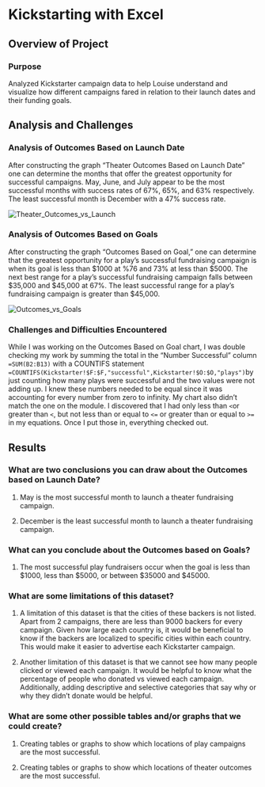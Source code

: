 # Kickstarting with Excel

## Overview of Project

### Purpose

Analyzed Kickstarter campaign data to help Louise understand and visualize how different campaigns fared in relation to their launch dates and their funding goals.

## Analysis and Challenges

### Analysis of Outcomes Based on Launch Date

After constructing the graph “Theater Outcomes Based on Launch Date” one can determine the months that offer the greatest opportunity for successful campaigns. May, June, and July appear to be the most successful months with success rates of 67%, 65%, and 63% respectively. The least successful month is December with a 47% success rate.

![Theater_Outcomes_vs_Launch](https://user-images.githubusercontent.com/103224405/165211943-6047342b-e2ce-4ef0-909a-2b6d19730559.png)

### Analysis of Outcomes Based on Goals

After constructing the graph “Outcomes Based on Goal,” one can determine that the greatest opportunity for a play’s successful fundraising campaign is when its goal is less than $1000 at %76 and 73% at less than $5000. The next best range for a play’s successful fundraising campaign falls between $35,000 and $45,000 at 67%. The least successful range for a play’s fundraising campaign is greater than $45,000.

![Outcomes_vs_Goals](https://user-images.githubusercontent.com/103224405/165211942-eabf25ad-3e70-4ccd-afb9-a61bb57646e5.png)

### Challenges and Difficulties Encountered

While I was working on the Outcomes Based on Goal chart, I was double checking my work by summing the total in the “Number Successful” column `=SUM(B2:B13)` with a COUNTIFS statement `=COUNTIFS(Kickstarter!$F:$F,"successful",Kickstarter!$O:$O,"plays")`by
just counting how many plays were successful and the two values were not adding up. I knew these numbers needed to be equal since it was accounting for every number from zero to infinity. My chart also didn’t match the one on the module. I discovered that I had only less than `<`or greater than `<`, but not less than or equal to `<=` or greater than or equal to `>=` in my equations. Once I put those in, everything checked out. 

## Results

### What are two conclusions you can draw about the Outcomes based on Launch Date?

1.	May is the most successful month to launch a theater fundraising campaign.

2.	December is the least successful month to launch a theater fundraising campaign.

### What can you conclude about the Outcomes based on Goals?

1.	The most successful play fundraisers occur when the goal is less than $1000, less than $5000, or between $35000 and $45000.

### What are some limitations of this dataset?

1.	A limitation of this dataset is that the cities of these backers is not listed. Apart from 2 campaigns, there are less than 9000 backers for every campaign. Given how large each country is, it would be beneficial to know if the backers are localized to specific cities within each country. This would make it easier to advertise each Kickstarter campaign. 

2.	Another limitation of this dataset is that we cannot see how many people clicked or viewed each campaign. It would be helpful to know what the percentage of people who donated vs viewed each campaign. Additionally, adding descriptive and selective categories that say why or why they didn’t donate would be helpful.

### What are some other possible tables and/or graphs that we could create?

1.	Creating tables or graphs to show which locations of play campaigns are the most successful. 

2.	Creating tables or graphs to show which locations of theater outcomes are the most successful. 
